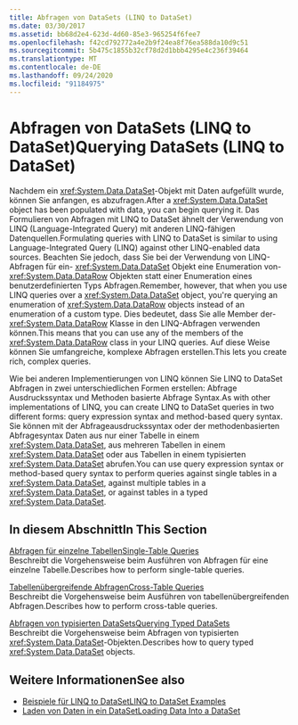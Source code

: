 ```yaml
---
title: Abfragen von DataSets (LINQ to DataSet)
ms.date: 03/30/2017
ms.assetid: bb68d2e4-623d-4d60-85e3-965254f6fee7
ms.openlocfilehash: f42cd792772a4e2b9f24ea8f76ea588da10d9c51
ms.sourcegitcommit: 5b475c1855b32cf78d2d1bbb4295e4c236f39464
ms.translationtype: MT
ms.contentlocale: de-DE
ms.lasthandoff: 09/24/2020
ms.locfileid: "91184975"
---
```

# <a name="querying-datasets-linq-to-dataset"></a><span data-ttu-id="e1d3c-102">Abfragen von DataSets (LINQ to DataSet)</span><span class="sxs-lookup"><span data-stu-id="e1d3c-102">Querying DataSets (LINQ to DataSet)</span></span>

<span data-ttu-id="e1d3c-103">Nachdem ein <xref:System.Data.DataSet>-Objekt mit Daten aufgefüllt wurde, können Sie anfangen, es abzufragen.</span><span class="sxs-lookup"><span data-stu-id="e1d3c-103">After a <xref:System.Data.DataSet> object has been populated with data, you can begin querying it.</span></span> <span data-ttu-id="e1d3c-104">Das Formulieren von Abfragen mit LINQ to DataSet ähnelt der Verwendung von LINQ (Language-Integrated Query) mit anderen LINQ-fähigen Datenquellen.</span><span class="sxs-lookup"><span data-stu-id="e1d3c-104">Formulating queries with LINQ to DataSet is similar to using Language-Integrated Query (LINQ) against other LINQ-enabled data sources.</span></span> <span data-ttu-id="e1d3c-105">Beachten Sie jedoch, dass Sie bei der Verwendung von LINQ-Abfragen für ein- <xref:System.Data.DataSet> Objekt eine Enumeration von- <xref:System.Data.DataRow> Objekten statt einer Enumeration eines benutzerdefinierten Typs Abfragen.</span><span class="sxs-lookup"><span data-stu-id="e1d3c-105">Remember, however, that when you use LINQ queries over a <xref:System.Data.DataSet> object, you're querying an enumeration of <xref:System.Data.DataRow> objects instead of an enumeration of a custom type.</span></span> <span data-ttu-id="e1d3c-106">Dies bedeutet, dass Sie alle Member der- <xref:System.Data.DataRow> Klasse in den LINQ-Abfragen verwenden können.</span><span class="sxs-lookup"><span data-stu-id="e1d3c-106">This means that you can use any of the members of the <xref:System.Data.DataRow> class in your LINQ queries.</span></span> <span data-ttu-id="e1d3c-107">Auf diese Weise können Sie umfangreiche, komplexe Abfragen erstellen.</span><span class="sxs-lookup"><span data-stu-id="e1d3c-107">This lets you create rich, complex queries.</span></span>  
  
 <span data-ttu-id="e1d3c-108">Wie bei anderen Implementierungen von LINQ können Sie LINQ to DataSet Abfragen in zwei unterschiedlichen Formen erstellen: Abfrage Ausdruckssyntax und Methoden basierte Abfrage Syntax.</span><span class="sxs-lookup"><span data-stu-id="e1d3c-108">As with other implementations of LINQ, you can create LINQ to DataSet queries in two different forms: query expression syntax and method-based query syntax.</span></span> <span data-ttu-id="e1d3c-109">Sie können mit der Abfrageausdruckssyntax oder der methodenbasierten Abfragesyntax Daten aus nur einer Tabelle in einem <xref:System.Data.DataSet>, aus mehreren Tabellen in einem <xref:System.Data.DataSet> oder aus Tabellen in einem typisierten <xref:System.Data.DataSet> abrufen.</span><span class="sxs-lookup"><span data-stu-id="e1d3c-109">You can use query expression syntax or method-based query syntax to perform queries against single tables in a <xref:System.Data.DataSet>, against multiple tables in a <xref:System.Data.DataSet>, or against tables in a typed <xref:System.Data.DataSet>.</span></span>  
  
## <a name="in-this-section"></a><span data-ttu-id="e1d3c-110">In diesem Abschnitt</span><span class="sxs-lookup"><span data-stu-id="e1d3c-110">In This Section</span></span>  

 [<span data-ttu-id="e1d3c-111">Abfragen für einzelne Tabellen</span><span class="sxs-lookup"><span data-stu-id="e1d3c-111">Single-Table Queries</span></span>](single-table-queries-linq-to-dataset.md)  
 <span data-ttu-id="e1d3c-112">Beschreibt die Vorgehensweise beim Ausführen von Abfragen für eine einzelne Tabelle.</span><span class="sxs-lookup"><span data-stu-id="e1d3c-112">Describes how to perform single-table queries.</span></span>  
  
 [<span data-ttu-id="e1d3c-113">Tabellenübergreifende Abfragen</span><span class="sxs-lookup"><span data-stu-id="e1d3c-113">Cross-Table Queries</span></span>](cross-table-queries-linq-to-dataset.md)  
 <span data-ttu-id="e1d3c-114">Beschreibt die Vorgehensweise beim Ausführen von tabellenübergreifenden Abfragen.</span><span class="sxs-lookup"><span data-stu-id="e1d3c-114">Describes how to perform cross-table queries.</span></span>  
  
 [<span data-ttu-id="e1d3c-115">Abfragen von typisierten DataSets</span><span class="sxs-lookup"><span data-stu-id="e1d3c-115">Querying Typed DataSets</span></span>](querying-typed-datasets.md)  
 <span data-ttu-id="e1d3c-116">Beschreibt die Vorgehensweise beim Abfragen von typisierten <xref:System.Data.DataSet>-Objekten.</span><span class="sxs-lookup"><span data-stu-id="e1d3c-116">Describes how to query typed <xref:System.Data.DataSet> objects.</span></span>  
  
## <a name="see-also"></a><span data-ttu-id="e1d3c-117">Weitere Informationen</span><span class="sxs-lookup"><span data-stu-id="e1d3c-117">See also</span></span>

- [<span data-ttu-id="e1d3c-118">Beispiele für LINQ to DataSet</span><span class="sxs-lookup"><span data-stu-id="e1d3c-118">LINQ to DataSet Examples</span></span>](linq-to-dataset-examples.md)
- [<span data-ttu-id="e1d3c-119">Laden von Daten in ein DataSet</span><span class="sxs-lookup"><span data-stu-id="e1d3c-119">Loading Data Into a DataSet</span></span>](loading-data-into-a-dataset.md)
